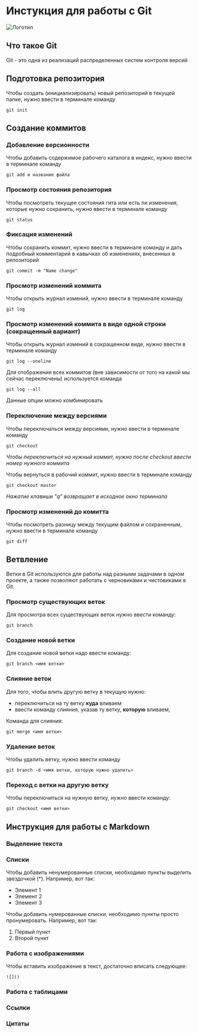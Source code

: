 # **Инстукция для работы с Git**

![Логотип](git.jpeg)

## Что такое Git 

Git - это одна из реализаций распределенных систем контроля версий

## Подготовка репозитория

Чтобы создать (инициализировать) новый репозиторий в текущей папке, нужно ввести в терминале команду

    git init

## Создание коммитов

###  Добавление версионности

Чтобы добавить содержимое рабочего каталога в индекс, нужно ввести в терминале команду

    git add и название файла

### Просмотр состояния репозитория

Чтобы посмотреть текущее состояния гита или есть ли изменения, которые нужно сохранить, нужно ввести в терминале команду

    git status

### Фиксация изменений

Чтобы сохранить коммит, нужно ввести в терминале команду и дать подробный комментарий в кавычках об изменениях, внесенных в репозиторий

    git commit -m "Name change"

### Просмотр изменений коммита

Чтобы открыть журнал измений, нужно ввести в терминале команду

    git log

### Просмотр изменений коммита в виде одной строки (сокращенный вариант)

Чтобы открыть журнал измений в сокращенном виде, нужно ввести в терминале команду

    git log --oneline

Для отображения всех коммитов (вне зависимости от того на какой мы сейчас переключены) используется команда 

    git log --all

Данные опции можно комбинировать 

### Переключение между версиями

Чтобы переключаться между версиями, нужно ввести в терминале команду

    git checkout

*Чтобы переключиться на нужный коммит, нужно после checkout ввести номер нужного коммита*

Чтобы вернуться в рабочий коммит, нужно ввести в терминале команду 

    git checkout master

*Нажатие клавиши "q" возвращает в исходное окно терминала* 

### Просмотр изменений до комитта

Чтобы посмотреть разницу между текущим файлом и сохраненным, нужно ввести в терминале команду

    git diff

## Ветвление

Ветки в Git используются для работы над разными задачами в одном проекте, а также позволяют работать с черновиками и чистовиками в Git.

### Просмотр существующих веток

Для просмотра всех существующих веток нужно ввести команду:

    git branch
    
### Создание новой ветки 

Для создание новой ветки надо ввести команду: 

    git branch <имя ветки>

### Слияние веток

Для того, чтобы влить другую ветку в текущую нужно:
- переключиться на ту ветку **куда** вливаем
- ввести команду слияния, указав ту ветку, **которую** вливаем, 

Команда для слияния:

    git merge <имя ветки>

### Удаление веток

Чтобы удалить ветку, нужно ввести команду

    git branch -d <имя ветки, которую нужно удалить>
    
### Переход с ветки на другую ветку

Чтобы переключиться на нужную ветку, нужно ввести команду:

    git checkout <имя ветки>

## Инструкция для работы с Мarkdown

### Выделение текста 

### Списки 

Чтобы добавить ненумерованные списки, необходимо пункты выделить звездочкой (*). Например, вот так:
* Элемент 1
* Элемент 2 
* Элемент 3

Чтобы добавить нумерованные списки, необходимо пункты просто пронумеровать. Например, вот так:
1. Первый пункт
2. Второй пункт 

### Работа с изображениями 

Чтобы вставить изображение в текст, достаточно вписать следующее:
    
    ![]()

### Работа с таблицами 

### Ссылки

### Цитаты 
